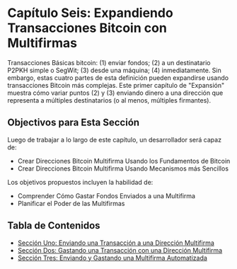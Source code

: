# Capítulo Seis: Expandiendo Transacciones Bitcoin con Multifirmas

Transacciones Básicas bitcoin: (1) enviar fondos; (2) a un destinatario P2PKH simple o SegWit; (3) desde una máquina; (4) inmediatamente. Sin embargo, estas cuatro partes de esta definición pueden expandirse usando transacciones Bitcoin más complejas. Este primer capítulo de "Expansión" muestra cómo variar puntos (2) y (3) enviando dinero a una dirección que representa a múltiples destinatarios (o al menos, múltiples firmantes).

## Objectivos para Esta Sección

Luego de trabajar a lo largo de este capítulo, un desarrollador será capaz de:

   * Crear Direcciones Bitcoin Multifirma Usando los Fundamentos de Bitcoin
   * Crear Direcciones Bitcoin Multifirma Usando Mecanismos más Sencillos
   
Los objetivos propuestos incluyen la habilidad de:

   * Comprender Cómo Gastar Fondos Enviados a una Multifirma
   * Planificar el Poder de las Multifirmas
   
## Tabla de Contenidos

   * [Sección Uno: Enviando una Transacción a una Dirección Multifirma](06_1_Enviando_una_Transaccion_a_una_Direccion_Multifirma.md)
   * [Sección Dos: Gastando una Transacción con una Dirección Multifirma](06_2_Gastando_una_Transaccion_con_una_Direccion_Multifirma.md)
   * [Sección Tres: Enviando y Gastando una Multifirma Automatizada](06_3_Enviando_una_Multifirma_Automatizada.md)
